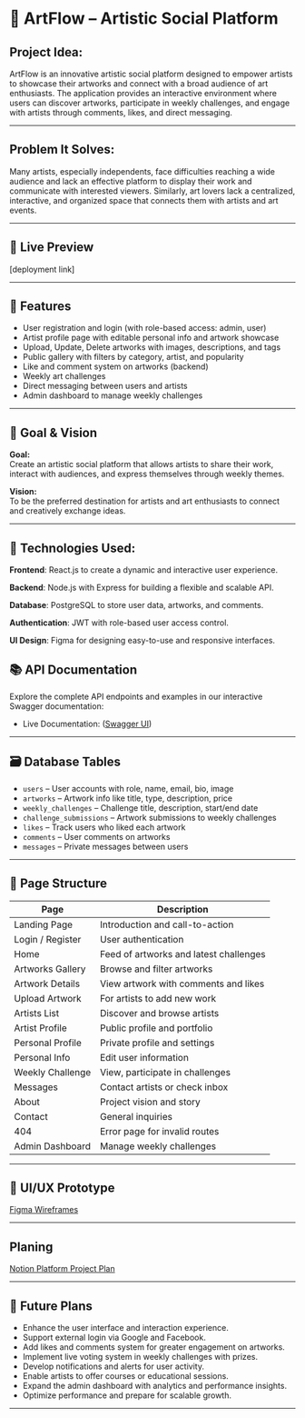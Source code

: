 # 🎨 ArtFlow – Artistic Social Platform

 ## Project Idea:
ArtFlow is an innovative artistic social platform designed to empower artists to showcase their artworks and connect with a broad audience of art enthusiasts. The application provides an interactive environment where users can discover artworks, participate in weekly challenges, and engage with artists through comments, likes, and direct messaging.

---

## Problem It Solves:
Many artists, especially independents, face difficulties reaching a wide audience and lack an effective platform to display their work and communicate with interested viewers. Similarly, art lovers lack a centralized, interactive, and organized space that connects them with artists and art events.

---

## 🚀 Live Preview
[deployment link]

---

## 📌 Features

- User registration and login (with role-based access: admin, user)
- Artist profile page with editable personal info and artwork showcase
- Upload, Update, Delete artworks with images, descriptions, and tags
- Public gallery with filters by category, artist, and popularity
- Like and comment system on artworks (backend)
- Weekly art challenges
- Direct messaging between users and artists
- Admin dashboard to manage weekly challenges

---

## 🎯 Goal & Vision

**Goal:**  
Create an artistic social platform that allows artists to share their work, interact with audiences, and express themselves through weekly themes.

**Vision:**  
To be the preferred destination for artists and art enthusiasts to connect and creatively exchange ideas.

---

 ## 🚀 Technologies Used:

**Frontend**: React.js to create a dynamic and interactive user experience.

**Backend**: Node.js with Express for building a flexible and scalable API.

**Database**: PostgreSQL to store user data, artworks, and comments.

**Authentication**: JWT with role-based user access control.

**UI Design**: Figma for designing easy-to-use and responsive interfaces.


## **📚 API Documentation**

Explore the complete API endpoints and examples in our interactive Swagger documentation:  

- Live Documentation: ([Swagger UI](http://localhost:3000/api-docs/))

---

## 🗃️ Database Tables

- `users` – User accounts with role, name, email, bio, image  
- `artworks` – Artwork info like title, type, description, price  
- `weekly_challenges` – Challenge title, description, start/end date  
- `challenge_submissions` – Artwork submissions to weekly challenges  
- `likes` – Track users who liked each artwork  
- `comments` – User comments on artworks  
- `messages` – Private messages between users

---

## 🧭 Page Structure

| Page | Description |
|------|-------------|
| Landing Page | Introduction and call-to-action |
| Login / Register | User authentication |
| Home | Feed of artworks and latest challenges |
| Artworks Gallery | Browse and filter artworks |
| Artwork Details | View artwork with comments and likes |
| Upload Artwork | For artists to add new work |
| Artists List | Discover and browse artists |
| Artist Profile | Public profile and portfolio |
|Personal Profile | Private profile and settings|
| Personal Info | Edit user information |
| Weekly Challenge | View, participate in challenges |
| Messages | Contact artists or check inbox |
| About | Project vision and story |
| Contact | General inquiries |
| 404 | Error page for invalid routes |
| Admin Dashboard | Manage weekly challenges |

---

## 📐 UI/UX Prototype

[Figma Wireframes](https://www.figma.com/proto/Hpa6KYHesT1pYn4o9IOIum/ArtFlow?node-id=0-1&t=XxBHao7qZ8sTT1qk-1)

---

## Planing

[Notion  Platform Project Plan](https://www.notion.so/ArtFlow-Platform-Project-Plan-243a759696f280318037db5bc4bb451c)

---
## 🚀 Future Plans

- Enhance the user interface and interaction experience.  
- Support external login via Google and Facebook.  
- Add likes and comments system for greater engagement on artworks.  
- Implement live voting system in weekly challenges with prizes.  
- Develop notifications and alerts for user activity.  
- Enable artists to offer courses or educational sessions.  
- Expand the admin dashboard with analytics and performance insights.  
- Optimize performance and prepare for scalable growth.

---
